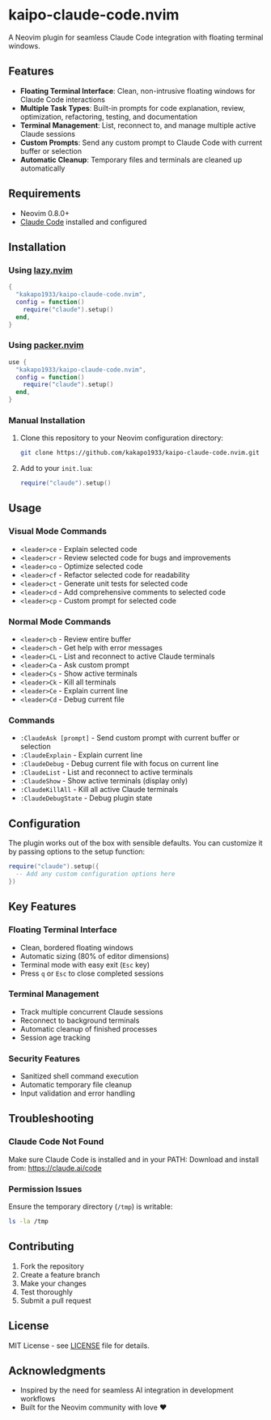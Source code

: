 # kaipo-claude-code.nvim

A Neovim plugin for seamless Claude Code integration with floating terminal windows.

## Features

- **Floating Terminal Interface**: Clean, non-intrusive floating windows for Claude Code interactions
- **Multiple Task Types**: Built-in prompts for code explanation, review, optimization, refactoring, testing, and documentation
- **Terminal Management**: List, reconnect to, and manage multiple active Claude sessions
- **Custom Prompts**: Send any custom prompt to Claude Code with current buffer or selection
- **Automatic Cleanup**: Temporary files and terminals are cleaned up automatically

## Requirements

- Neovim 0.8.0+
- [Claude Code](https://claude.ai/code) installed and configured

## Installation

### Using [lazy.nvim](https://github.com/folke/lazy.nvim)

```lua
{
  "kakapo1933/kaipo-claude-code.nvim",
  config = function()
    require("claude").setup()
  end,
}
```

### Using [packer.nvim](https://github.com/wbthomason/packer.nvim)

```lua
use {
  "kakapo1933/kaipo-claude-code.nvim",
  config = function()
    require("claude").setup()
  end,
}
```

### Manual Installation

1. Clone this repository to your Neovim configuration directory:
   ```bash
   git clone https://github.com/kakapo1933/kaipo-claude-code.nvim.git ~/.config/nvim/pack/plugins/start/kaipo-claude-code.nvim
   ```

2. Add to your `init.lua`:
   ```lua
   require("claude").setup()
   ```

## Usage

### Visual Mode Commands

- `<leader>ce` - Explain selected code
- `<leader>cr` - Review selected code for bugs and improvements
- `<leader>co` - Optimize selected code
- `<leader>cf` - Refactor selected code for readability
- `<leader>ct` - Generate unit tests for selected code
- `<leader>cd` - Add comprehensive comments to selected code
- `<leader>cp` - Custom prompt for selected code

### Normal Mode Commands

- `<leader>cb` - Review entire buffer
- `<leader>ch` - Get help with error messages
- `<leader>CL` - List and reconnect to active Claude terminals
- `<leader>Ca` - Ask custom prompt
- `<leader>Cs` - Show active terminals
- `<leader>Ck` - Kill all terminals
- `<leader>Ce` - Explain current line
- `<leader>Cd` - Debug current file

### Commands

- `:ClaudeAsk [prompt]` - Send custom prompt with current buffer or selection
- `:ClaudeExplain` - Explain current line
- `:ClaudeDebug` - Debug current file with focus on current line
- `:ClaudeList` - List and reconnect to active terminals
- `:ClaudeShow` - Show active terminals (display only)
- `:ClaudeKillAll` - Kill all active Claude terminals
- `:ClaudeDebugState` - Debug plugin state

## Configuration

The plugin works out of the box with sensible defaults. You can customize it by passing options to the setup function:

```lua
require("claude").setup({
  -- Add any custom configuration options here
})
```

## Key Features

### Floating Terminal Interface
- Clean, bordered floating windows
- Automatic sizing (80% of editor dimensions)
- Terminal mode with easy exit (`Esc` key)
- Press `q` or `Esc` to close completed sessions

### Terminal Management
- Track multiple concurrent Claude sessions
- Reconnect to background terminals
- Automatic cleanup of finished processes
- Session age tracking

### Security Features
- Sanitized shell command execution
- Automatic temporary file cleanup
- Input validation and error handling

## Troubleshooting

### Claude Code Not Found
Make sure Claude Code is installed and in your PATH:
Download and install from: https://claude.ai/code

### Permission Issues
Ensure the temporary directory (`/tmp`) is writable:
```bash
ls -la /tmp
```

## Contributing

1. Fork the repository
2. Create a feature branch
3. Make your changes
4. Test thoroughly
5. Submit a pull request

## License

MIT License - see [LICENSE](LICENSE) file for details.

## Acknowledgments

- Inspired by the need for seamless AI integration in development workflows
- Built for the Neovim community with love ❤️